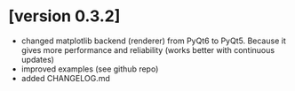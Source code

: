 # [version 0.3.2]
- changed matplotlib backend (renderer) from PyQt6 to PyQt5. Because it gives more performance and reliability (works better with continuous updates)
- improved examples (see github repo)
- added CHANGELOG.md